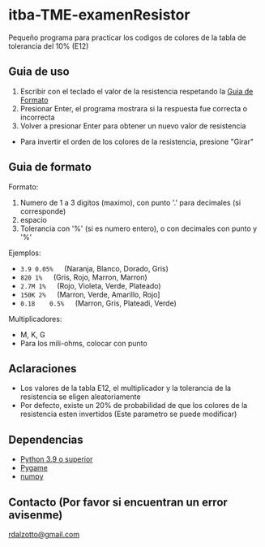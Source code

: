 # itba-TME-examenResistor
Pequeño programa para practicar los codigos de colores de la tabla de tolerancia del 10% (E12)

## Guia de uso
1. Escribir con el teclado el valor de la resistencia respetando la [Guia de Formato](#guia-de-formato)
2. Presionar Enter, el programa mostrara si la respuesta fue correcta o incorrecta
3. Volver a presionar Enter para obtener un nuevo valor de resistencia
- Para invertir el orden de los colores de la resistencia, presione "Girar"

## Guia de formato
Formato:
1. Numero de 1 a 3 digitos (maximo), con punto '.' para decimales (si corresponde)
2. espacio
3. Tolerancia con '%' (si es numero entero), o con decimales con punto y '%'

Ejemplos:
- `3.9 0.05%` &emsp; (Naranja, Blanco, Dorado, Gris)
- `820 1%`  &emsp;  (Gris, Rojo, Marron, Marron)
- `2.7M 1%`  &emsp; (Rojo, Violeta, Verde, Plateado)
- `150K 2%` &emsp;  (Marron, Verde, Amarillo, Rojo]
- `0.18    0.5%` &emsp; (Marron, Gris, Plateadi, Verde)

Multiplicadores: 
- M, K, G
- Para los mili-ohms, colocar con punto

## Aclaraciones
- Los valores de la tabla E12, el multiplicador y la tolerancia de la resistencia se eligen aleatoriamente
- Por defecto, existe un 20% de probabilidad de que los colores de la resistencia esten invertidos (Este parametro se puede modificar)

## Dependencias
- [Python 3.9 o superior](https://www.python.org/downloads/)
- [Pygame](https://www.pygame.org/wiki/GettingStarted)
- [numpy](https://pypi.org/project/numpy/)

## Contacto (Por favor si encuentran un error avisenme)
rdalzotto@gmail.com